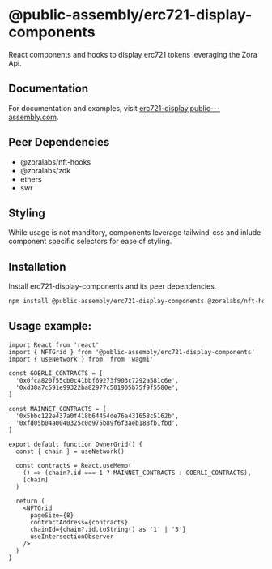 # @public-assembly/erc721-display-components

React components and hooks to display erc721 tokens leveraging the Zora Api.

## Documentation

For documentation and examples, visit [erc721-display.public---assembly.com](https://erc721-display.public---assembly.com/).

## Peer Dependencies

- @zoralabs/nft-hooks
- @zoralabs/zdk
- ethers
- swr

## Styling

While usage is not manditory, components leverage tailwind-css and inlude component specific selectors for ease of styling.

## Installation

Install erc721-display-components and its peer dependencies.

```bash
npm install @public-assembly/erc721-display-components @zoralabs/nft-hooks @zoralabs/zdk ethers swr
```

## Usage example:

```
import React from 'react'
import { NFTGrid } from '@public-assembly/erc721-display-components'
import { useNetwork } from 'from 'wagmi'

const GOERLI_CONTRACTS = [
  '0x0fca820f55cb0c41bbf69273f903c7292a581c6e',
  '0xd38a7c591e99322ba82977c501905b75f9f5580e',
]

const MAINNET_CONTRACTS = [
  '0x5bbc122e437a0f418b64454de76a431658c5162b',
  '0xfd05b04a0040325c0d975b89f6f3aeb188fb1fbd',
]

export default function OwnerGrid() {
  const { chain } = useNetwork()

  const contracts = React.useMemo(
    () => (chain?.id === 1 ? MAINNET_CONTRACTS : GOERLI_CONTRACTS),
    [chain]
  )

  return (
    <NFTGrid
      pageSize={8}
      contractAddress={contracts}
      chainId={chain?.id.toString() as '1' | '5'}
      useIntersectionObserver
    />
  )
}

```